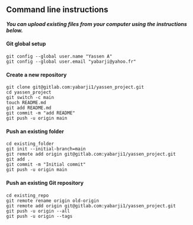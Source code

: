 ## Command line instructions
***You can upload existing files from your computer using the instructions below.***

#### Git global setup
```
git config --global user.name "Yassen A"
git config --global user.email "yabarji@yahoo.fr"
```
#### Create a new repository
```
git clone git@gitlab.com:yabarji1/yassen_project.git
cd yassen_project
git switch -c main
touch README.md
git add README.md
git commit -m "add README"
git push -u origin main
```

#### Push an existing folder
```
cd existing_folder
git init --initial-branch=main
git remote add origin git@gitlab.com:yabarji1/yassen_project.git
git add .
git commit -m "Initial commit"
git push -u origin main
```

#### Push an existing Git repository
```
cd existing_repo
git remote rename origin old-origin
git remote add origin git@gitlab.com:yabarji1/yassen_project.git
git push -u origin --all
git push -u origin --tags
```